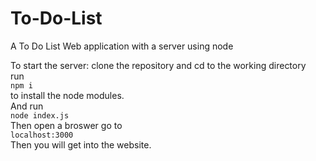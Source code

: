# To-Do-List
A To Do List Web application with a server using node

To start the server: clone the repository and cd to the working directory  
run  
```npm i```  
to install the node modules.  
And run   
`node index.js`  
Then open a broswer go to   
`localhost:3000`  
Then you will get into the website.  
